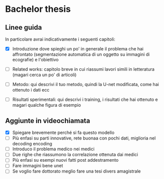 # Bachelor thesis


## Linee guida
In particolare avrai indicativamente i seguenti capitoli:
- [x] Introduzione dove spieghi un po' in generale il problema che hai affrontato (segmentazione automatica di un oggetto su immagini di ecografie) e l'obiettivo
- [ ] Related works: capitolo breve in cui riassumi lavori simili in letteratura (magari cerca un po' di articoli)
- [ ] Metodo: qui descrivi il tuo metodo, quindi la U-net modificata, come hai ottenuto i dati ecc
- [ ] Risultati sperimentali: qui descrivi i training, i risultati che hai ottenuto e magari qualche figura di esempio



## Aggiunte in videochiamata
- [x] Spiegare brevemente perché si fa questo modello 
- [ ] Più enfasi su parti innovative, rete buonaa con pochi dati, miglioria nel decoding encoding 
- [ ] Introduco il problema medico nei medici 
- [ ] Due righe che riassumono la correlazione ottenuta dai medici 
- [ ] Più enfasi su esempi nuovi fatti post addestramento 
- [ ] Fare immagini bene unet
- [ ] Se voglio fare dottorato meglio fare una tesi divers amagistrale
